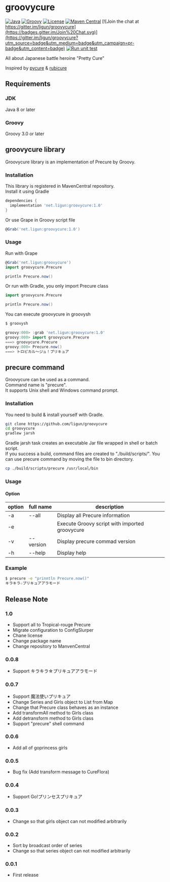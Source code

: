 # groovycure

[![Java](https://img.shields.io/badge/java-8+-4c7e9f.svg)](https://www.oracle.com/technetwork/java/javase/downloads)
[![Groovy](https://img.shields.io/badge/Groovy-3.0+-4c7e9f.svg)](https://groovy.apache.org/download.html)
[![License](https://img.shields.io/badge/License-Apache%202.0-blue.svg)](https://opensource.org/licenses/Apache-2.0)
[![Maven Central](https://maven-badges.herokuapp.com/maven-central/net.ligun/groovycure/badge.svg)](https://maven-badges.herokuapp.com/maven-central/net.ligun/groovycure)
[![Join the chat at https://gitter.im/ligun/groovycure](https://badges.gitter.im/Join%20Chat.svg)](https://gitter.im/ligun/groovycure?utm_source=badge&utm_medium=badge&utm_campaign=pr-badge&utm_content=badge)
[![Run unit test](https://github.com/ligun/groovycure/actions/workflows/test.yaml/badge.svg)](https://github.com/ligun/groovycure/actions/workflows/test.yaml)

All about Japanese battle heroine "Pretty Cure"

Inspired by [pycure](https://github.com/drillbits/pycure) & [rubicure](https://github.com/sue445/rubicure)

## Requirements
### JDK
Java 8 or later

### Groovy
Groovy 3.0 or later

## groovycure library
Groovycure library is an implementation of Precure by Groovy.

### Installation
This library is registered in MavenCentral repository.  
Install it using Gradle

```groovy
dependencies {
  implementation 'net.ligun:groovycure:1.0'
}
```

Or use Grape in Groovy script file

```groovy
@Grab('net.ligun:groovycure:1.0')
```

### Usage
Run with Grape

```groovy
@Grab('net.ligun:groovycure')
import groovycure.Precure

println Precure.now()
```

Or run with Gradle, you only import Precure class

```groovy
import groovycure.Precure

println Precure.now()
```

You can execute groovycure in groovysh

```groovy
$ groovysh

groovy:000> :grab 'net.ligun:groovycure:1.0'
groovy:000> import groovycure.Precure
===> groovycure.Precure
groovy:000> Precure.now()
===> トロピカル～ジュ！プリキュア
```

## precure command
Groovycure can be used as a command.  
Command name is "precure".  
It supports Unix shell and Windows command prompt.

### Installation
You need to build & install yourself with Gradle.

```bash
git clone https://github.com/ligun/groovycure
cd groovycure
gradlew jarsh
```

Gradle jarsh task creates an executable Jar file wrapped in shell or batch script.  
If you success a build, command files are created to "./build/scripts/".
You can use precure command by moving the file to bin directory.  

```bash
cp ./build/scripts/precure /usr/local/bin
```

### Usage
#### Option
option | full name | description
-------|-----------|------------
-a     | --all     | Display all Precure information
-e     |           | Execute Groovy script with imported groovycure
-v     | --version | Display precure commad version
-h     | --help    | Display help

### Example
```bash
$ precure -e "prinntln Precure.now()"
キラキラ☆プリキュアアラモード
```

## Release Note
### 1.0
* Support all to Tropical-rouge Precure
* Migrate configuration to ConfigSlurper
* Chane license
* Change package name
* Change repository to ManvenCentral

### 0.0.8
* Support キラキラ☆プリキュアアラモード

### 0.0.7
* Support 魔法使いプリキュア
* Change Series and Girls object to List from Map
* Change that Precure class behaves as an instance
* Add transformAll method to Girls class
* Add detransform method to Girls class
* Support "precure" shell command

### 0.0.6
* Add all of goprincess girls

### 0.0.5
* Bug fix (Add transform message to CureFlora)

### 0.0.4
* Support Go!プリンセスプリキュア

### 0.0.3
* Change so that girls object can not modified arbitrarily

### 0.0.2
* Sort by broadcast order of series
* Change so that series object can not modified arbitrarily

### 0.0.1
* First release
